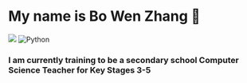 # My name is Bo Wen Zhang 👋
![](https://visitor-badge.laobi.icu/badge?page_id=bo-wen-zhang.bo-wen-zhang)
<img src="https://img.shields.io/badge/Python-3776AB?logo=python&logoColor=white&style=flat" alt="Python">
### I am currently training to be a secondary school Computer Science Teacher for Key Stages 3-5

